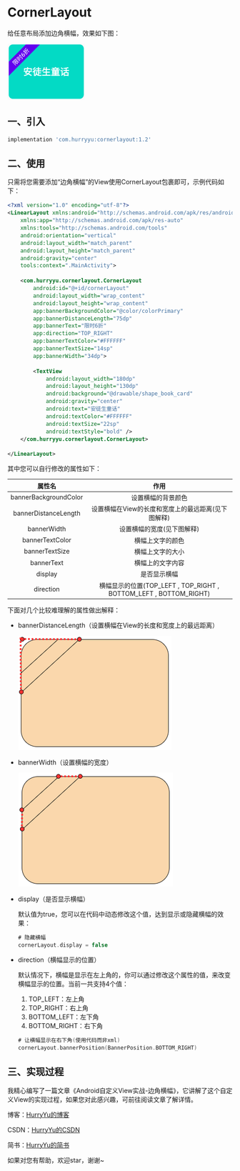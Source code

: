 # CornerLayout

给任意布局添加边角横幅，效果如下图：

![image-20200902154545916](./assets/image-20200902154545916.png)

## 一、引入

```groovy
implementation 'com.hurryyu:cornerlayout:1.2'
```

## 二、使用

只需将您需要添加“边角横幅”的View使用CornerLayout包裹即可，示例代码如下：

```xml
<?xml version="1.0" encoding="utf-8"?>
<LinearLayout xmlns:android="http://schemas.android.com/apk/res/android"
    xmlns:app="http://schemas.android.com/apk/res-auto"
    xmlns:tools="http://schemas.android.com/tools"
    android:orientation="vertical"
    android:layout_width="match_parent"
    android:layout_height="match_parent"
    android:gravity="center"
    tools:context=".MainActivity">

    <com.hurryyu.cornerlayout.CornerLayout
        android:id="@+id/cornerLayout"
        android:layout_width="wrap_content"
        android:layout_height="wrap_content"
        app:bannerBackgroundColor="@color/colorPrimary"
        app:bannerDistanceLength="75dp"
        app:bannerText="限时6折"
        app:direction="TOP_RIGHT"
        app:bannerTextColor="#FFFFFF"
        app:bannerTextSize="14sp"
        app:bannerWidth="34dp">

        <TextView
            android:layout_width="180dp"
            android:layout_height="130dp"
            android:background="@drawable/shape_book_card"
            android:gravity="center"
            android:text="安徒生童话"
            android:textColor="#FFFFFF"
            android:textSize="22sp"
            android:textStyle="bold" />
    </com.hurryyu.cornerlayout.CornerLayout>

</LinearLayout>
```

其中您可以自行修改的属性如下：

|        属性名         |                             作用                             |
| :-------------------: | :----------------------------------------------------------: |
| bannerBackgroundColor |                      设置横幅的背景颜色                      |
| bannerDistanceLength  |      设置横幅在View的长度和宽度上的最远距离(见下图解释)      |
|      bannerWidth      |                  设置横幅的宽度(见下图解释)                  |
|    bannerTextColor    |                       横幅上文字的颜色                       |
|    bannerTextSize     |                       横幅上文字的大小                       |
|      bannerText       |                       横幅上的文字内容                       |
|        display        |                         是否显示横幅                         |
|       direction       | 横幅显示的位置(TOP_LEFT , TOP_RIGHT , BOTTOM_LEFT , BOTTOM_RIGHT) |

下面对几个比较难理解的属性做出解释：

- bannerDistanceLength（设置横幅在View的长度和宽度上的最远距离）

  ![](./assets/image-20200904141659634.png)

- bannerWidth（设置横幅的宽度）

  ![](./assets/image-20200904144148587.png)

- display（是否显示横幅）

  默认值为true，您可以在代码中动态修改这个值，达到显示或隐藏横幅的效果：

  ```kotlin
  # 隐藏横幅
  cornerLayout.display = false
  ```

- direction（横幅显示的位置）

  默认情况下，横幅是显示在左上角的，你可以通过修改这个属性的值，来改变横幅显示的位置。当前一共支持4个值：

  1. TOP_LEFT：左上角
  2. TOP_RIGHT：右上角
  3. BOTTOM_LEFT：左下角
  4. BOTTOM_RIGHT：右下角

  ```kotlin
  # 让横幅显示在右下角(使用代码而非xml)
  cornerLayout.bannerPosition(BannerPosition.BOTTOM_RIGHT)
  ```

## 三、实现过程

我精心编写了一篇文章《Android自定义View实战-边角横幅》，它讲解了这个自定义View的实现过程，如果您对此感兴趣，可前往阅读文章了解详情。

博客：[HurryYu的博客](https://www.hurryyu.com/2020/09/04/Android%E8%87%AA%E5%AE%9A%E4%B9%89View%E5%AE%9E%E6%88%98-%E8%BE%B9%E8%A7%92%E6%A8%AA%E5%B9%85/)

CSDN：[HurryYu的CSDN](https://blog.csdn.net/cqbbyzh/article/details/108408490)

简书：[HurryYu的简书](https://www.jianshu.com/p/53989dc3b6cd)

如果对您有帮助，欢迎star，谢谢~